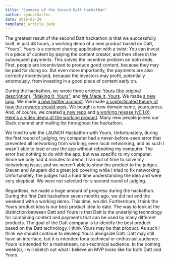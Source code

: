 ```yaml
---
title: "Summary of the Second Datt Hackathon"
author: ryanxcharles
date: 2016-02-29
template: article.jade
---
```


The greatest result of the second Datt hackathon is that we successfully built,
in just 48 hours, a working demo of a new product based on Datt, "Yours". Yours
is a content sharing application with a twist: You can invest in a piece of
content by paying the content creator, and then share in the subsequent
payments. This solves the incentive problem on both ends. First, people are
incentivized to produce good content, because they may be paid for doing so.
But even more importantly, the payments are also correctly incentivized,
because the investors may profit, potentially enormously, from investing in a
good piece of content early on.

During the hackathon, we wrote three articles: [Yours (the original
description)](/articles/2016-02-26-yours/), ["Making It,
Yours"](/articles/2016-02-26-making-it-yours/), and [We Made It,
Yours](https://medium.com/@McKie/we-made-it-yours-742d5732ca10). We made [a new
logo](https://github.com/dattnetwork/yours/blob/master/build/yours-logo.png).
We made [a new twitter account](https://twitter.com/YoursNetwork). We made [a
sophisticated theory of how the rewards should
work](https://docs.google.com/spreadsheets/d/16iks2zMTt8H47bzem1WnF-rQQJ4AToX7wTqOvXq9XHU/edit#gid=1219956985).
We bought a new domain name, yours.press. And, of course, we created [a new
repo](https://github.com/dattnetwork/yours) and [a working release
(v0.1.0)](https://github.com/dattnetwork/yours/releases/tag/v0.1.0). [Here's a
video demo of the working product](https://youtu.be/fI4O89CqlNk). Many new
people joined our Slack channel and mailing list throughout the hackathon.

We tried to win the LAUNCH Hackathon with Yours. Unfortunately, during the
first round of judging, my computer had a never-before-seen error that
prevented all networking from working, even local networking, and as such I
wasn't able to load or use the app without rebooting my computer. The error had
nothing to do with the app, but was specific to my computer. Since we only had
4 minutes to demo, I ran out of time to solve my networking issue, and we
weren't able to show the product to the judges. Steven and Anupam did a great
job covering while I tried to fix networking. Unfortunately, the judges had a
hard time understanding the idea and were very skeptical. We were not selected
for a second round of judging.

Regardless, we made a huge amount of progress during the hackathon. During the
first Datt hackathon seven months ago, we did not end the weekend with a
working demo. This time, we did. Furthermore, I think the Yours product idea is
our best product idea to date. The way to look at the distinction between Datt
and Yours is that Datt is the underlying technology for combining content and
payments that can be used by many different products. The goal of the Datt
company is to identify the best product based on the Datt technology. I think
Yours may be that product. As such I think we should continue to develop Yours
alongside Datt. Datt may still have an interface, but it is intended for a
technical or enthusiast audience. Yours is intended for a mainstream,
non-technical audience. In the coming week(s), I will sketch out what I believe
an MVP looks like for both Datt and Yours.
